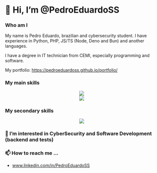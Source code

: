 # 👋 Hi, I’m @PedroEduardoSS
### Who am I
My name is Pedro Eduardo, brazilian and cybersecurity student.
I have experience in Python, PHP, JS/TS (Node, Deno and Bun) and another languages.

I have a degree in IT technician from CEMI, especially programming and software.

My portfolio: https://pedroeduardoss.github.io/portfolio/

### My main skills
<p align="center">
  <a href="https://skillicons.dev">
    <img src="https://skillicons.dev/icons?i=py,ts,js,php,laravel,fastapi,django,regex" />
    <br>
    <img src="https://skillicons.dev/icons?i=github,git,bun,nodejs,postgres,mysql,sqlite,supabase" />
  </a>
</p>

### My secondary skills
<p align="center">
  <a href="https://skillicons.dev">
    <img src="https://skillicons.dev/icons?i=bash,docker,githubactions,selenium,alpinejs,linux,nuxtjs,vue,nextjs,java,sklearn,postman" />
  </a>
</p>

### 👀 I’m interested in CyberSecurity and Software Development (backend and tests)

### 📫 How to reach me ...
- www.linkedin.com/in/PedroEduardoSS

<!---
PedroEduardoSS/PedroEduardoSS is a ✨ special ✨ repository because its `README.md` (this file) appears on your GitHub profile.
You can click the Preview link to take a look at your changes.
--->
